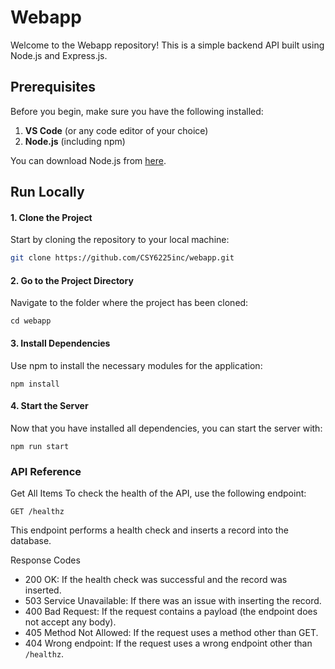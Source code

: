 # Webapp

Welcome to the Webapp repository! This is a simple backend API built using Node.js and Express.js.

## Prerequisites

Before you begin, make sure you have the following installed:

1. **VS Code** (or any code editor of your choice)
2. **Node.js** (including npm)

You can download Node.js from [here](https://nodejs.org/).

## Run Locally

#### 1. Clone the Project

Start by cloning the repository to your local machine:

```bash
git clone https://github.com/CSY6225inc/webapp.git
```

#### 2. Go to the Project Directory
Navigate to the folder where the project has been cloned:
```
cd webapp
```
#### 3. Install Dependencies
Use npm to install the necessary modules for the application:
```
npm install
```
#### 4. Start the Server
Now that you have installed all dependencies, you can start the server with:
```
npm run start
```
### API Reference
Get All Items
To check the health of the API, use the following endpoint:

```http
GET /healthz
```

This endpoint performs a health check and inserts a record into the database.

Response Codes
* 200 OK: If the health check was successful and the record was inserted.
* 503 Service Unavailable: If there was an issue with inserting the record.
* 400 Bad Request: If the request contains a payload (the endpoint does not accept any body).
* 405 Method Not Allowed: If the request uses a method other than GET.
* 404 Wrong endpoint: If the request uses a wrong endpoint other than ```/healthz```.

